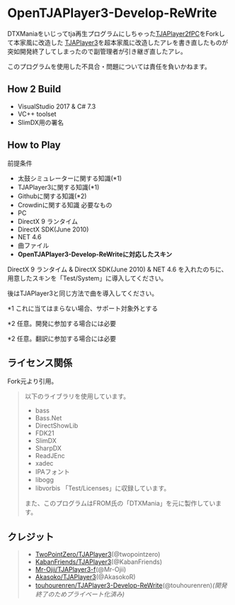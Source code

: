 # OpenTJAPlayer3-Develop-ReWrite
DTXManiaをいじってtja再生プログラムにしちゃった[TJAPlayer2fPC](https://github.com/kairera0467/TJAP2fPC)をForkして本家風に改造した
[TJAPlayer3](https://github.com/AioiLight/TJAPlayer3)を超本家風に改造したアレを書き直したものが突如開発終了してしまったので副管理者が引き継ぎ直したアレ。

このプログラムを使用した不具合・問題については責任を負いかねます。

## How 2 Build
- VisualStudio 2017 & C# 7.3
- VC++ toolset
- SlimDX用の署名

## How to Play
前提条件
- 太鼓シミュレーターに関する知識(\*1)
- TJAPlayer3に関する知識(\*1)
- Githubに関する知識(\*2)
- Crowdinに関する知識
必要なもの
- PC
- DirectX 9 ランタイム
- DirectX SDK(June 2010)
- NET 4.6
- 曲ファイル
- **OpenTJAPlayer3-Develop-ReWriteに対応したスキン**

DirectX 9 ランタイム & DirectX SDK(June 2010) & NET 4.6 を入れたのちに、用意したスキンを「Test/System」に導入してください。

後はTJAPlayer3と同じ方法で曲を導入してください。

\*1 これに当てはまらない場合、サポート対象外とする

\*2 任意。開発に参加する場合には必要

\*2 任意。翻訳に参加する場合には必要

## ライセンス関係
Fork元より引用。

> 以下のライブラリを使用しています。
> * bass
> * Bass.Net
> * DirectShowLib
> * FDK21
> * SlimDX
> * SharpDX
> * ReadJEnc
> * xadec
> * IPAフォント
> * libogg
> * libvorbis
> 「Test/Licenses」に収録しています。
> 
> また、このプログラムはFROM氏の「DTXMania」を元に製作しています。

## クレジット
> * [TwoPointZero/TJAPlayer3](https://github.com/twopointzero/TJAPlayer3)(@twopointzero)
> * [KabanFriends/TJAPlayer3](https://github.com/KabanFriends/TJAPlayer3/tree/features)(@KabanFriends)
> * [Mr-Ojii/TJAPlayer3-f](https://github.com/Mr-Ojii/TJAPlayer3-f)(@Mr-Ojii)
> * [Akasoko/TJAPlayer3](https://github.com/Akasoko-Master/TJAPlayer3)(@AkasokoR)
> * [touhourenren/TJAPlayer3-Develop-ReWrite](https://github.com/touhourenren/TJAPlayer3-Develop-ReWrite)(@touhourenren)*(開発終了のためプライベート化済み)*
